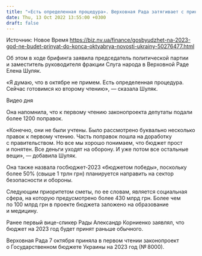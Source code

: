 ```yaml
---
title: "«Есть определенная процедура». Верховная Рада затягивает с принятием госбюджета-2023"
date: Thu, 13 Oct 2022 13:55:00 +0300
draft: false
---
```

Источник: Новое Время https://biz.nv.ua/finance/gosbyudzhet-na-2023-god-ne-budet-prinyat-do-konca-oktyabrya-novosti-ukrainy-50276477.html


Об этом в ходе брифинга заявила председатель политической партии и заместитель руководителя фракции Слуга народа в Верховной Раде Елена Шуляк.

«Я думаю, что в октябре не примем. Есть определенная процедура. Сейчас готовимся ко второму чтению», — сказала Шуляк.

 Видео дня   

Она напомнила, что к первому чтению законопроекта депутаты подали более 1200 поправок.

«Конечно, они не были учтены. Было рассмотрено буквально несколько правок к первому чтению. Часть поправок пошла на доработку с правительством. Но все мы хорошо понимаем, что бюджет прост и понятен. Все деньги уходят на оборону. И уже потом все остальные вещи», — добавила Шуляк.

Она также назвала госбюджет-2023 «бюджетом победы», поскольку более 50% (свыше 1 трлн грн) планируется направить на сектор безопасности и обороны.

Следующим приоритетом сметы, по ее словам, является социальная сфера, на которую предусмотрено более 430 млрд грн. Более чем по 100 млрд грн в проекте бюджета заложено на образование и медицину.

Ранее первый вице-спикер Рады Александр Корниенко заявлял, что бюджет на 2023 год будет принят раньше обычного.

Верховная Рада 7 октября приняла в первом чтении законопроект о Государственном бюджете Украины на 2023 год (№ 8000).
